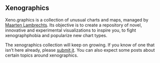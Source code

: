 ## Xenographics

Xeno.graphics is a collection of unusual charts and maps, managed by
[Maarten Lambrechts](http://www.maartenlambrechts.com/). Its objective is to
create a repository of novel, innovative and experimental visualizations to
inspire you, to fight xenographphobia and popularize new chart types.

The xenographics collection will keep on growing. If you know of one that isn’t
here already, please [submit it](http://xeno.graphics/submit/). You can also
expect some posts about certain topics around xenographics.
